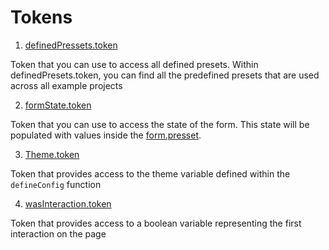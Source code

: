 # Tokens

1. [definedPressets.token](./definedPressets.token.ts)

Token that you can use to access all defined presets. Within definedPresets.token, you can find all the predefined presets that are used across all example projects

2. [formState.token](./formState.token.ts)

Token that you can use to access the state of the form. This state will be populated with values inside the [form.presset](../pressets/README.md).

3. [Theme.token](./theme.token.ts)

Token that provides access to the theme variable defined within the `defineConfig` function

4. [wasInteraction.token](./wasInteraction.token.ts)

Token that provides access to a boolean variable representing the first interaction on the page
